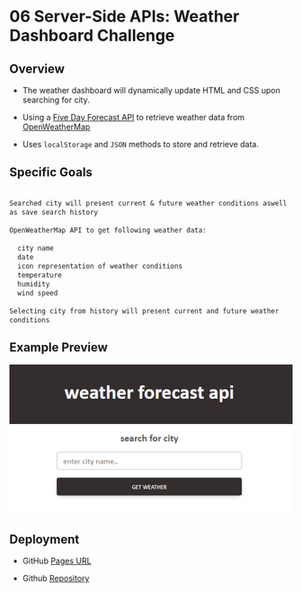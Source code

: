 # 06 Server-Side APIs: Weather Dashboard Challenge


## Overview


* The weather dashboard will dynamically update HTML and CSS upon searching for city. 

* Using a [Five Day Forecast API](https:/openweathermap.org/forecast5) to retrieve weather data from [OpenWeatherMap](https://openweathermap.org/) 

* Uses `localStorage` and `JSON` methods to store and retrieve data.



## Specific Goals

```

Searched city will present current & future weather conditions aswell as save search history

OpenWeatherMap API to get following weather data:
  
  city name 
  date 
  icon representation of weather conditions 
  temperature
  humidity
  wind speed

Selecting city from history will present current and future weather conditions 

```


## Example Preview

![WIP](./assets/images/7pIxbgV.png)



## Deployment

* GitHub [Pages URL](https://seanwsutter.github.io/06-serverapi-challenge-sws/)

* Github [Repository](https://github.com/seanwsutter/06-serverapi-challenge-sws/)




